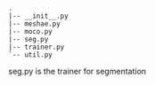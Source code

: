 ```
.
|-- __init__.py
|-- meshae.py
|-- moco.py
|-- seg.py
|-- trainer.py
`-- util.py
```

seg.py is the trainer for segmentation
